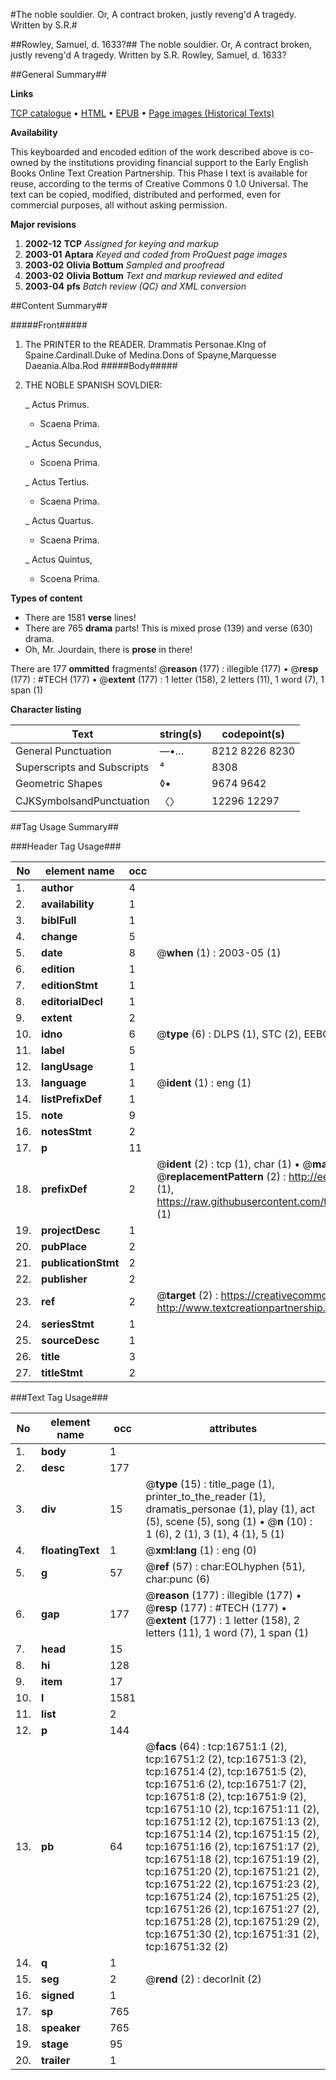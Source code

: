 #The noble souldier. Or, A contract broken, justly reveng'd A tragedy. Written by S.R.#

##Rowley, Samuel, d. 1633?##
The noble souldier. Or, A contract broken, justly reveng'd A tragedy. Written by S.R.
Rowley, Samuel, d. 1633?

##General Summary##

**Links**

[TCP catalogue](http://www.ota.ox.ac.uk/tcp/)  • 
[HTML](http://tei.it.ox.ac.uk/tcp/Texts-HTML/free/A11/A11145.html)  • 
[EPUB](http://tei.it.ox.ac.uk/tcp/Texts-EPUB/free/A11/A11145.epub) • 
[Page images (Historical Texts)](https://data.historicaltexts.jisc.ac.uk/view?pubId=eebo-99851477e&pageId=eebo-99851477e-16751-1)

**Availability**

This keyboarded and encoded edition of the
	       work described above is co-owned by the institutions
	       providing financial support to the Early English Books
	       Online Text Creation Partnership. This Phase I text is
	       available for reuse, according to the terms of Creative
	       Commons 0 1.0 Universal. The text can be copied,
	       modified, distributed and performed, even for
	       commercial purposes, all without asking permission.

**Major revisions**

1. __2002-12__ __TCP__ *Assigned for keying and markup*
1. __2003-01__ __Aptara__ *Keyed and coded from ProQuest page images*
1. __2003-02__ __Olivia Bottum__ *Sampled and proofread*
1. __2003-02__ __Olivia Bottum__ *Text and markup reviewed and edited*
1. __2003-04__ __pfs__ *Batch review (QC) and XML conversion*

##Content Summary##

#####Front#####

1. The PRINTER to the
READER.
Drammatis Personae.KIng of Spaine.Cardinall.Duke of Medina.Dons of Spayne,Marquesse Daeania.Alba.Rod
#####Body#####

1. THE
NOBLE SPANISH
SOVLDIER:

    _ Actus Primus.

      * Scaena Prima.

    _ Actus Secundus,

      * Scoena Prima.

    _ Actus Tertius.

      * Scaena Prima.

    _ Actus Quartus.

      * Scaena Prima.

    _ Actus Quintus,

      * Scoena Prima.

**Types of content**

  * There are 1581 **verse** lines!
  * There are 765 **drama** parts! This is mixed prose (139) and verse (630) drama.
  * Oh, Mr. Jourdain, there is **prose** in there!

There are 177 **ommitted** fragments! 
 @__reason__ (177) : illegible (177)  •  @__resp__ (177) : #TECH (177)  •  @__extent__ (177) : 1 letter (158), 2 letters (11), 1 word (7), 1 span (1)

**Character listing**


|Text|string(s)|codepoint(s)|
|---|---|---|
|General Punctuation|—•…|8212 8226 8230|
|Superscripts             and Subscripts|⁴|8308|
|Geometric Shapes|◊▪|9674 9642|
|CJKSymbolsandPunctuation|〈〉|12296 12297|

##Tag Usage Summary##

###Header Tag Usage###

|No|element name|occ|attributes|
|---|---|---|---|
|1.|__author__|4||
|2.|__availability__|1||
|3.|__biblFull__|1||
|4.|__change__|5||
|5.|__date__|8| @__when__ (1) : 2003-05 (1)|
|6.|__edition__|1||
|7.|__editionStmt__|1||
|8.|__editorialDecl__|1||
|9.|__extent__|2||
|10.|__idno__|6| @__type__ (6) : DLPS (1), STC (2), EEBO-CITATION (1), PROQUEST (1), VID (1)|
|11.|__label__|5||
|12.|__langUsage__|1||
|13.|__language__|1| @__ident__ (1) : eng (1)|
|14.|__listPrefixDef__|1||
|15.|__note__|9||
|16.|__notesStmt__|2||
|17.|__p__|11||
|18.|__prefixDef__|2| @__ident__ (2) : tcp (1), char (1)  •  @__matchPattern__ (2) : ([0-9\-]+):([0-9IVX]+) (1), (.+) (1)  •  @__replacementPattern__ (2) : http://eebo.chadwyck.com/downloadtiff?vid=$1&page=$2 (1), https://raw.githubusercontent.com/textcreationpartnership/Texts/master/tcpchars.xml#$1 (1)|
|19.|__projectDesc__|1||
|20.|__pubPlace__|2||
|21.|__publicationStmt__|2||
|22.|__publisher__|2||
|23.|__ref__|2| @__target__ (2) : https://creativecommons.org/publicdomain/zero/1.0/ (1), http://www.textcreationpartnership.org/docs/. (1)|
|24.|__seriesStmt__|1||
|25.|__sourceDesc__|1||
|26.|__title__|3||
|27.|__titleStmt__|2||


###Text Tag Usage###

|No|element name|occ|attributes|
|---|---|---|---|
|1.|__body__|1||
|2.|__desc__|177||
|3.|__div__|15| @__type__ (15) : title_page (1), printer_to_the_reader (1), dramatis_personae (1), play (1), act (5), scene (5), song (1)  •  @__n__ (10) : 1 (6), 2 (1), 3 (1), 4 (1), 5 (1)|
|4.|__floatingText__|1| @__xml:lang__ (1) : eng (0)|
|5.|__g__|57| @__ref__ (57) : char:EOLhyphen (51), char:punc (6)|
|6.|__gap__|177| @__reason__ (177) : illegible (177)  •  @__resp__ (177) : #TECH (177)  •  @__extent__ (177) : 1 letter (158), 2 letters (11), 1 word (7), 1 span (1)|
|7.|__head__|15||
|8.|__hi__|128||
|9.|__item__|17||
|10.|__l__|1581||
|11.|__list__|2||
|12.|__p__|144||
|13.|__pb__|64| @__facs__ (64) : tcp:16751:1 (2), tcp:16751:2 (2), tcp:16751:3 (2), tcp:16751:4 (2), tcp:16751:5 (2), tcp:16751:6 (2), tcp:16751:7 (2), tcp:16751:8 (2), tcp:16751:9 (2), tcp:16751:10 (2), tcp:16751:11 (2), tcp:16751:12 (2), tcp:16751:13 (2), tcp:16751:14 (2), tcp:16751:15 (2), tcp:16751:16 (2), tcp:16751:17 (2), tcp:16751:18 (2), tcp:16751:19 (2), tcp:16751:20 (2), tcp:16751:21 (2), tcp:16751:22 (2), tcp:16751:23 (2), tcp:16751:24 (2), tcp:16751:25 (2), tcp:16751:26 (2), tcp:16751:27 (2), tcp:16751:28 (2), tcp:16751:29 (2), tcp:16751:30 (2), tcp:16751:31 (2), tcp:16751:32 (2)|
|14.|__q__|1||
|15.|__seg__|2| @__rend__ (2) : decorInit (2)|
|16.|__signed__|1||
|17.|__sp__|765||
|18.|__speaker__|765||
|19.|__stage__|95||
|20.|__trailer__|1||
